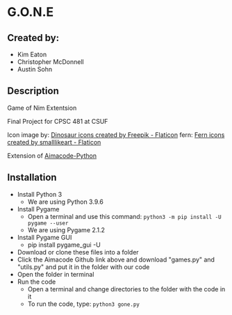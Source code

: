 # G.O.N.E
## Created by:
 * Kim Eaton 
 * Christopher McDonnell
 * Austin Sohn

## Description
Game of Nim Extentsion

Final Project for CPSC 481 at CSUF

Icon image by: <a href="https://www.flaticon.com/free-icons/dinosaur" title="dinosaur icons">Dinosaur icons created by Freepik - Flaticon</a> 
fern: <a href="https://www.flaticon.com/free-icons/fern" title="fern icons">Fern icons created by smalllikeart - Flaticon</a>

Extension of <a href = "https://github.com/aimacode/aima-python" title = "Aimacode-Python"> Aimacode-Python </a>

## Installation
* Install Python 3
  * We are using Python 3.9.6
* Install Pygame
  * Open a terminal and use this command: ```python3 -m pip install -U pygame --user```
  * We are using Pygame 2.1.2
* Install Pygame GUI
  * pip install pygame_gui -U
* Download or clone these files into a folder
* Click the Aimacode Github link above and download "games.py" and "utils.py" and put it in the folder with our code
* Open the folder in terminal
* Run the code
  * Open a terminal and change directories to the folder with the code in it
  * To run the code, type: ```python3 gone.py```
